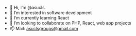 - 👋 Hi, I’m @asucls
- 👀 I’m interested in software development
- 🌱 I’m currently learning React
- 💞️ I’m looking to collaborate on PHP, React, web app projects
- 📫 Mail: asuclsgroups@gmail.com

<!---
asucls/asucls is a ✨ special ✨ repository because its `README.md` (this file) appears on your GitHub profile.
You can click the Preview link to take a look at your changes.
--->
